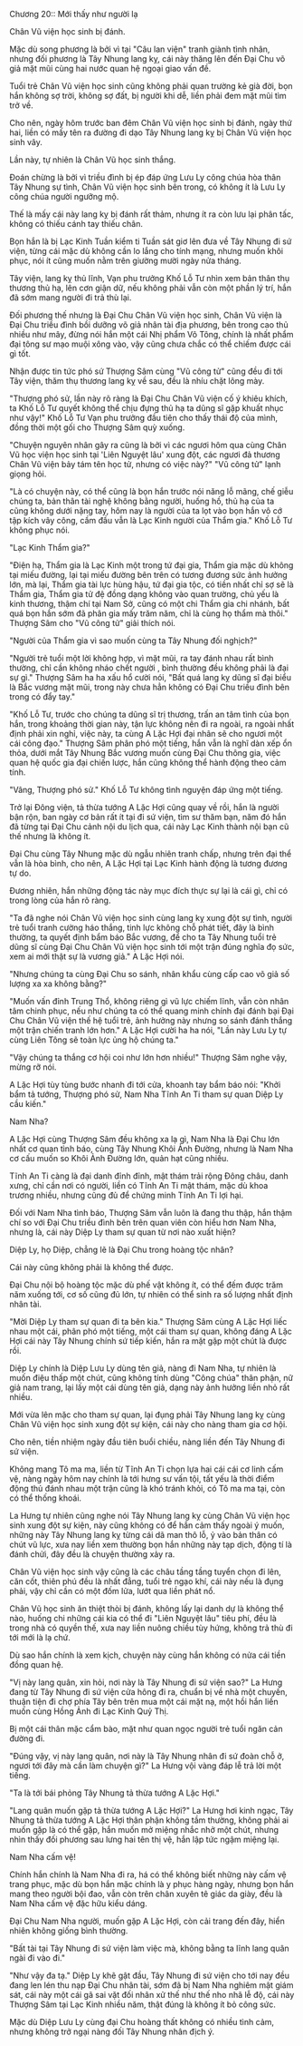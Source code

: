 




Chương 20:: Mới thấy như người lạ


Chân Vũ viện học sinh bị đánh.

Mặc dù song phương là bởi vì tại "Câu lan viện" tranh giành tình nhân, nhưng đối phương là Tây Nhung lang kỵ, cái này thăng lên đến Đại Chu võ giả mặt mũi cùng hai nước quan hệ ngoại giao vấn đề.

Tuổi trẻ Chân Vũ viện học sinh cũng không phải quan trường kẻ già đời, bọn hắn không sợ trời, không sợ đất, bị người khi dễ, liền phải đem mặt mũi tìm trở về.

Cho nên, ngày hôm trước ban đêm Chân Vũ viện học sinh bị đánh, ngày thứ hai, liền có mấy tên ra đường đi dạo Tây Nhung lang kỵ bị Chân Vũ viện học sinh vây.

Lần này, tự nhiên là Chân Vũ học sinh thắng.

Đoán chừng là bởi vì triều đình bị ép đáp ứng Lưu Ly công chúa hòa thân Tây Nhung sự tình, Chân Vũ viện học sinh bên trong, có không ít là Lưu Ly công chúa người ngưỡng mộ.

Thế là mấy cái này lang kỵ bị đánh rất thảm, nhưng ít ra còn lưu lại phân tấc, không có thiếu cánh tay thiếu chân.

Bọn hắn là bị Lạc Kinh Tuần kiểm ti Tuần sát giơ lên đưa về Tây Nhung đi sứ viện, từng cái mặc dù không cần lo lắng cho tính mạng, nhưng muốn khôi phục, nói ít cũng muốn nằm trên giường mười ngày nửa tháng.

Tây viện, lang kỵ thủ lĩnh, Vạn phu trưởng Khố Lỗ Tư nhìn xem bản thân thụ thương thủ hạ, lên cơn giận dữ, nếu không phải vẫn còn một phần lý trí, hắn đã sớm mang người đi trả thù lại.

Đối phương thế nhưng là Đại Chu Chân Vũ viện học sinh, Chân Vũ viện là Đại Chu triều đình bồi dưỡng võ giả nhân tài địa phương, bên trong cao thủ nhiều như mây, đừng nói hắn một cái Nhị phẩm Võ Tông, chính là nhất phẩm đại tông sư mạo muội xông vào, vậy cũng chưa chắc có thể chiếm được cái gì tốt.

Nhận được tin tức phó sứ Thượng Sâm cùng "Vũ công tử" cũng đều đi tới Tây viện, thăm thụ thương lang kỵ về sau, đều là nhíu chặt lông mày.

"Thượng phó sử, lần này rõ ràng là Đại Chu Chân Vũ viện cố ý khiêu khích, ta Khố Lỗ Tư quyết không thể chịu đựng thủ hạ ta dũng sĩ gặp khuất nhục như vậy!" Khố Lỗ Tư Vạn phu trưởng đầu tiên cho thấy thái độ của mình, đồng thời một gối cho Thượng Sâm quỳ xuống.

"Chuyện nguyên nhân gây ra cũng là bởi vì các ngươi hôm qua cùng Chân Vũ học viện học sinh tại 'Liên Nguyệt lâu' xung đột, các ngươi đả thương Chân Vũ viện bảy tám tên học tử, nhưng có việc này?" "Vũ công tử" lạnh giọng hỏi.

"Là có chuyện này, có thể cũng là bọn hắn trước nói năng lỗ mãng, chế giễu chúng ta, bản thân tài nghệ không bằng người, huống hồ, thủ hạ của ta cũng không dưới nặng tay, hôm nay là người của ta lọt vào bọn hắn vô cớ tập kích vây công, cầm đầu vẫn là Lạc Kinh người của Thẩm gia." Khố Lỗ Tư không phục nói.

"Lạc Kinh Thẩm gia?"

"Điện hạ, Thẩm gia là Lạc Kinh một trong tứ đại gia, Thẩm gia mặc dù không tại miếu đường, lại tại miếu đường bên trên có tương đương sức ảnh hưởng lớn, mà lại, Thẩm gia tài lực hùng hậu, tứ đại gia tộc, có tiền nhất chỉ sợ sẽ là Thẩm gia, Thẩm gia tử đệ đồng dạng không vào quan trường, chủ yếu là kinh thương, thậm chí tại Nam Sở, cũng có một chi Thẩm gia chi nhánh, bất quá bọn hắn sớm đã phân gia mấy trăm năm, chỉ là cùng họ thẩm mà thôi." Thượng Sâm cho "Vũ công tử" giải thích nói.

"Người của Thẩm gia vì sao muốn cùng ta Tây Nhung đối nghịch?"

"Người trẻ tuổi một lời không hợp, vì mặt mũi, ra tay đánh nhau rất bình thường, chỉ cần không nháo chết người , bình thường đều không phải là đại sự gì." Thượng Sâm ha ha xấu hổ cười nói, "Bất quá lang kỵ dũng sĩ đại biểu là Bắc vương mặt mũi, trong này chưa hẳn không có Đại Chu triều đình bên trong có đẩy tay."

"Khố Lỗ Tư, trước cho chúng ta dũng sĩ trị thương, trấn an tâm tình của bọn hắn, trong khoảng thời gian này, tận lực không nên đi ra ngoài, ra ngoài nhất định phải xin nghỉ, việc này, ta cùng A Lặc Hợi đại nhân sẽ cho ngươi một cái công đạo." Thượng Sâm phân phó một tiếng, hắn vẫn là nghĩ dàn xếp ổn thỏa, dưới mắt Tây Nhung Bắc vương muốn cùng Đại Chu thông gia, việc quan hệ quốc gia đại chiến lược, hắn cũng không thể hành động theo cảm tính.

"Vâng, Thượng phó sử." Khố Lỗ Tư không tình nguyện đáp ứng một tiếng.

Trở lại Đông viện, tả thừa tướng A Lặc Hợi cũng quay về rồi, hắn là người bận rộn, ban ngày cơ bản rất ít tại đi sứ viện, tìm sư thăm bạn, năm đó hắn đã từng tại Đại Chu cảnh nội du lịch qua, cái này Lạc Kinh thành nội bạn cũ thế nhưng là không ít.

Đại Chu cùng Tây Nhung mặc dù ngẫu nhiên tranh chấp, nhưng trên đại thể vẫn là hòa bình, cho nên, A Lặc Hợi tại Lạc Kinh hành động là tương đương tự do.

Đương nhiên, hắn những động tác này mục đích thực sự lại là cái gì, chỉ có trong lòng của hắn rõ ràng.

"Ta đã nghe nói Chân Vũ viện học sinh cùng lang kỵ xung đột sự tình, người trẻ tuổi tranh cường háo thắng, tinh lực không chỗ phát tiết, đây là bình thường, ta quyết định bẩm báo Bắc vương, để cho ta Tây Nhung tuổi trẻ dũng sĩ cùng Đại Chu Chân Vũ viện học sinh tới một trận đúng nghĩa đọ sức, xem ai mới thật sự là vương giả." A Lặc Hợi nói.

"Nhưng chúng ta cùng Đại Chu so sánh, nhân khẩu cùng cấp cao võ giả số lượng xa xa không bằng?"

"Muốn vấn đỉnh Trung Thổ, không riêng gì vũ lực chiếm lĩnh, vẫn còn nhân tâm chinh phục, nếu như chúng ta có thể quang minh chính đại đánh bại Đại Chu Chân Vũ viện thế hệ tuổi trẻ, ảnh hưởng này nhưng so sánh đánh thắng một trận chiến tranh lớn hơn." A Lặc Hợi cười ha ha nói, "Lần này Lưu Ly tự cùng Liên Tông sẽ toàn lực ủng hộ chúng ta."

"Vậy chúng ta thắng cơ hội coi như lớn hơn nhiều!" Thượng Sâm nghe vậy, mừng rỡ nói.

A Lặc Hợi tùy tùng bước nhanh đi tới cửa, khoanh tay bẩm báo nói: "Khởi bẩm tả tướng, Thượng phó sử, Nam Nha Tĩnh An Ti tham sự quan Diệp Ly cầu kiến."

Nam Nha?

A Lặc Hợi cùng Thượng Sâm đều không xa lạ gì, Nam Nha là Đại Chu lớn nhất cơ quan tình báo, cùng Tây Nhung Khôi Ảnh Đường, nhưng là Nam Nha cơ cấu muốn so Khôi Ảnh Đường lớn, quản hạt cũng nhiều.

Tĩnh An Ti càng là đại danh đỉnh đỉnh, mật thám trải rộng Đông châu, danh xưng, chỉ cần nơi có người, liền có Tĩnh An Ti mật thám, mặc dù khoa trương nhiều, nhưng cũng đủ để chứng minh Tĩnh An Ti lợi hại.

Đối với Nam Nha tình báo, Thượng Sâm vẫn luôn là đang thu thập, hắn thậm chí so với Đại Chu triều đình bên trên quan viên còn hiểu hơn Nam Nha, nhưng là, cái này Diệp Ly tham sự quan từ nơi nào xuất hiện?

Diệp Ly, họ Diệp, chẳng lẽ là Đại Chu trong hoàng tộc nhân?

Cái này cũng không phải là không thể được.

Đại Chu nội bộ hoàng tộc mặc dù phế vật không ít, có thể đếm được trăm năm xuống tới, cơ số cũng đủ lớn, tự nhiên có thể sinh ra số lượng nhất định nhân tài.

"Mời Diệp Ly tham sự quan đi ta bên kia." Thượng Sâm cùng A Lặc Hợi liếc nhau một cái, phân phó một tiếng, một cái tham sự quan, không đáng A Lặc Hợi cái này Tây Nhung chính sứ tiếp kiến, hắn ra mặt gặp một chút là được rồi.

Diệp Ly chính là Diệp Lưu Ly dùng tên giả, nàng đi Nam Nha, tự nhiên là muốn điệu thấp một chút, cũng không tính dùng "Công chúa" thân phận, nữ giả nam trang, lại lấy một cái dùng tên giả, dạng này ảnh hưởng liền nhỏ rất nhiều.

Mới vừa lên mặc cho tham sự quan, lại đụng phải Tây Nhung lang kỵ cùng Chân Vũ viện học sinh xung đột sự kiện, cái này cho nàng tham gia cơ hội.

Cho nên, tiền nhiệm ngày đầu tiên buổi chiều, nàng liền đến Tây Nhung đi sứ viện.

Không mang Tô ma ma, liền từ Tĩnh An Ti chọn lựa hai cái cái cơ linh cấm vệ, nàng ngày hôm nay chính là tới hưng sư vấn tội, tất yếu là thời điểm động thủ đánh nhau một trận cũng là khó tránh khỏi, có Tô ma ma tại, còn có thể thống khoái.

La Hưng tự nhiên cũng nghe nói Tây Nhung lang kỵ cùng Chân Vũ viện học sinh xung đột sự kiện, này cũng không có để hắn cảm thấy ngoài ý muốn, những này Tây Nhung lang kỵ từng cái dã man thô lỗ, ỷ vào bản thân có chút vũ lực, xưa nay liền xem thường bọn hắn những này tạp dịch, động tí là đánh chửi, đây đều là chuyện thường xảy ra.

Chân Vũ viện học sinh vậy cũng là các châu tầng tầng tuyển chọn đi lên, căn cốt, thiên phú đều là nhất đẳng, tuổi trẻ ngạo khí, cái này nếu là đụng phải, vậy chỉ cần có một đốm lửa, lướt qua liền phát nổ.

Chân Vũ học sinh ăn thiệt thòi bị đánh, không lấy lại danh dự là không thể nào, huống chi những cái kia có thể đi "Liên Nguyệt lâu" tiêu phí, đều là trong nhà có quyền thế, xưa nay liền nuông chiều tùy hứng, không trả thù đi tới mới là lạ chứ.

Dù sao hắn chính là xem kịch, chuyện này cùng hắn không có nửa cái tiền đồng quan hệ.

"Vị này lang quân, xin hỏi, nơi này là Tây Nhung đi sứ viện sao?" La Hưng đang từ Tây Nhung đi sứ viện cửa hông đi ra, chuẩn bị về nhà một chuyến, thuận tiện đi chợ phía Tây bên trên mua một cái mặt nạ, một hồi hắn liền muốn cùng Hồng Ảnh đi Lạc Kinh Quỷ Thị.

Bị một cái thân mặc cẩm bào, mặt như quan ngọc người trẻ tuổi ngăn cản đường đi.

"Đúng vậy, vị này lang quân, nơi này là Tây Nhung nhân đi sứ đoàn chỗ ở, ngươi tới đây mà cần làm chuyện gì?" La Hưng vội vàng đáp lễ trả lời một tiếng.

"Ta là tới bái phỏng Tây Nhung tả thừa tướng A Lặc Hợi."

"Lang quân muốn gặp tả thừa tướng A Lặc Hợi?" La Hưng hơi kinh ngạc, Tây Nhung tả thừa tướng A Lặc Hợi thân phận không tầm thường, không phải ai muốn gặp là có thể gặp, hắn muốn mở miệng nhắc nhở một chút, nhưng nhìn thấy đối phương sau lưng hai tên thị vệ, hắn lập tức ngậm miệng lại.

Nam Nha cấm vệ!

Chính hắn chính là Nam Nha đi ra, há có thể không biết những này cấm vệ trang phục, mặc dù bọn hắn mặc chính là y phục hàng ngày, nhưng bọn hắn mang theo người bội đao, vẫn còn trên chân xuyên tê giác da giày, đều là Nam Nha cấm vệ đặc hữu kiểu dáng.

Đại Chu Nam Nha người, muốn gặp A Lặc Hợi, còn cải trang đến đây, hiển nhiên không giống bình thường.

"Bất tài tại Tây Nhung đi sứ viện làm việc mà, không bằng ta lĩnh lang quân ngài đi vào đi."

"Như vậy đa tạ." Diệp Ly khẽ gật đầu, Tây Nhung đi sứ viện cho tới nay đều đang len lén thu nạp Đại Chu nhân tài, sớm đã bị Nam Nha nghiêm mật giám sát, cái này một cái gã sai vặt đối nhân xử thế như thế nho nhã lễ độ, cái này Thượng Sâm tại Lạc Kinh nhiều năm, thật đúng là không ít bỏ công sức.

Mặc dù Diệp Lưu Ly cùng đại Chu hoàng thất không có nhiều tình cảm, nhưng không trở ngại nàng đối Tây Nhung nhân địch ý.




